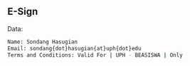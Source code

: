 ## E-Sign

Data:
```sh
Name: Sondang Hasugian
Email: sondang{dot}hasugian{at}uph{dot}edu 
Terms and Conditions: Valid For | UPH - BEASISWA | Only

```
